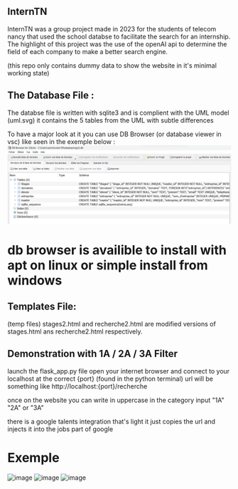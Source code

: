## InternTN
InternTN was a group project made in 2023 for the students of telecom nancy that used the school databse to facilitate the search for an internship.
The highlight of this project was the use of the openAI api to determine the field of each company to make a better search engine.

(this repo only contains dummy data to show the website in it's minimal working state)

## The Database File :
The databse file is written with sqlite3 and is complient with the UML model (uml.svg)
it contains the 5 tables from the UML with subtle differences

To have a major look at it you can use DB Browser (or database viewer in vsc) like seen in the exemple below :
![image info](./README/dbbrowser.png)

# db browser is availible to install with apt on linux or simple install from windows

## Templates File:
(temp files) stages2.html and recherche2.html  are  modified versions of stages.html ans recherche2.html respectively.

## Demonstration with 1A / 2A / 3A Filter

launch the flask_app.py file 
open your internet browser and connect to your localhost at the correct {port} (found in the python terminal)
url will be something like http://localhost:{port}/recherche

once on the website you can write in uppercase in the category input "1A" "2A" or "3A"

there is a google talents integration that's light
it just copies the url and injects it into the jobs part of google 

# Exemple
![image](https://github.com/user-attachments/assets/b3d739b5-accd-4a67-9ca1-2e4a49a036c8)
![image](https://github.com/user-attachments/assets/209e2e04-d873-4893-99f6-69327c4b7fed)
![image](https://github.com/user-attachments/assets/55b52b82-e33f-4432-a389-76e5dc35654b)
